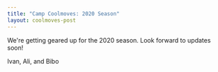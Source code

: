 ```yaml
---
title: "Camp Coolmoves: 2020 Season"
layout: coolmoves-post
---
```


We're getting geared up for the 2020 season. Look forward to updates soon!

Ivan, Ali, and Bibo

